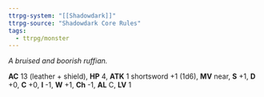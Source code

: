 ```yaml
---
ttrpg-system: "[[Shadowdark]]"
ttrpg-source: "Shadowdark Core Rules"
tags:
  - ttrpg/monster
---
```


_A bruised and boorish ruffian._

**AC** 13 (leather + shield), **HP** 4, **ATK** 1 shortsword +1 (1d6), **MV** near, **S** +1, **D** +0, **C** +0, **I** -1, **W** +1, **Ch** -1, **AL** C, **LV** 1


